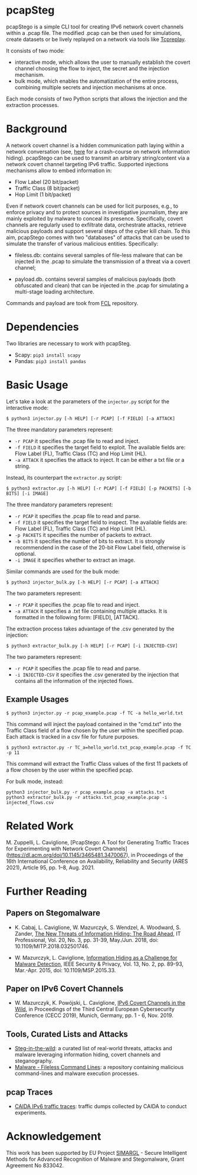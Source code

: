 # pcapSteg

pcapStego is a simple CLI tool for creating IPv6 network covert channels within a .pcap file. The modified .pcap can be then used for simulations, create datasets or be lively replayed on a network via tools like [Tcpreplay](https://tcpreplay.appneta.com). 

It consists of two mode:
- interactive mode, which allows the user to manually establish the covert channel choosing the flow to inject, the secret and the injection mechanism.
- bulk mode, which enables the automatization of the entire process, combining multiple secrets and injection mechanisms at once.

Each mode consists of two Python scripts that allows the injection and the extraction processes.

<!--the ```injector.py```, which allows the injection of a payload in a given field of a flow, and the ```extractor.py```, which is able to extract the payload from a given field of a flow.-->

# Background

A network covert channel is a hidden communication path laying within a network conversation (see, [here](https://github.com/cdpxe/Network-Covert-Channels-A-University-level-Course/blob/master/README.md) for a crash-course on network information hiding). pcapStego can be used to transmit an arbitrary string/content via a network covert channel targeting IPv6 traffic. Supported injections mechanisms allow to embed information in: 

- Flow Label (20 bit/packet)
- Traffic Class (8 bit/packet)
- Hop Limit (1 bit/packet)

Even if network covert channels can be used for licit purposes, e.g., to enforce privacy and to protect sources in investigative journalism, they are mainly exploited by malware to conceal its presence. Specifically, covert channels are regularly used to exfiltrate data, orchestrate attacks, retrieve malicious payloads and support several steps of the cyber kill chain. To this aim, pcapStego comes with two "databases" of attacks that can be used to simulate the transfer of various malicious entities. Specifically:

- fileless.db: contains several samples of file-less malware that can be injected in the .pcap to simulate the transmission of a threat via a covert channel;

- payload.db. contains several samples of malicious payloads (both obfuscated and clean) that can be injected in the .pcap for simulating a multi-stage loading architecture.  

Commands and payload are took from [FCL](https://github.com/chenerlich/FCL) repository.

# Dependencies
Two libraries are necessary to work with pcapSteg.
- Scapy:
```pip3 install scapy```
- Pandas:
```pip3 install pandas```


# Basic Usage
Let's take a look at the parameters of the ```injector.py``` script for the interactive mode: 
```
$ python3 injector.py [-h HELP] [-r PCAP] [-f FIELD] [-a ATTACK] 
```
The three mandatory parameters represent: 
- ```-r PCAP``` it specifies the .pcap file to read and inject.
- ```-f FIELD``` it specifies the target field to exploit. The available fields are: Flow Label (FL), Traffic Class (TC) and Hop Limit (HL).
- ```-a ATTACK``` it specifies the attack to inject. It can be either a txt file or a string.

Instead, its counterpart the ```extractor.py``` script: 
```
$ python3 extractor.py [-h HELP] [-r PCAP] [-f FIELD] [-p PACKETS] [-b BITS] [-i IMAGE]
```
The three mandatory parameters represent: 
- ```-r PCAP``` it specifies the .pcap file to read and parse.
- ```-f FIELD``` it specifies the target field to inspect. The available fields are: Flow Label (FL), Traffic Class (TC) and Hop Limit (HL).
- ```-p PACKETS``` it specifies the number of packets to extract.
- ```-b BITS``` it specifies the number of bits to extract. It is strongly recommendend in the case of the 20-bit Flow Label field, otherwise is optional.
- ```-i IMAGE``` it specifies whether to extract an image.

Similar commands are used for the bulk mode:  
```
$ python3 injector_bulk.py [-h HELP] [-r PCAP] [-a ATTACK] 
```
The two parameters represent: 
- ```-r PCAP``` it specifies the .pcap file to read and inject.
- ```-a ATTACK``` it specifies a .txt file containing multiple attacks. It is formatted in the following form: [FIELD], [ATTACK].

The extraction process takes advantage of the .csv generated by the injection:
```
$ python3 extractor_bulk.py [-h HELP] [-r PCAP] [-i INJECTED-CSV]
```
The two parameters represent: 
- ```-r PCAP``` it specifies the .pcap file to read and parse.
- ```-i INJECTED-CSV``` it specifies the .csv generated by the injection that contains all the information of the injected flows.

## Example Usages
```
$ python3 injector.py -r pcap_example.pcap -f TC -a hello_world.txt
```
This command will inject the payload contained in the "cmd.txt" into the Traffic Class field of a flow chosen by the user within the specified pcap.
Each attack is tracked in a csv file for future purposes.

```
$ python3 extractor.py -r TC_a=hello_world.txt_pcap_example.pcap -f TC -p 11
```
This command will extract the Traffic Class values of the first 11 packets of a flow chosen by the user within the specified pcap.

For bulk mode, instead: 
```
python3 injector_bulk.py -r pcap_example.pcap -a attacks.txt
python3 extractor_bulk.py -r attacks.txt_pcap_example.pcap -i injected_flows.csv
```

# Related Work

M. Zuppelli, L. Caviglione, [PcapStego: A Tool for Generating Traffic Traces for Experimenting with Network Covert Channels] (https://dl.acm.org/doi/10.1145/3465481.3470067), in Proceedings of the 16th International Conference on Availability, Reliability and Security (ARES 2021), Article 95, pp. 1–8, Aug. 2021.

# Further Reading

## Papers on Stegomalware

* K. Cabaj, L. Caviglione, W. Mazurczyk, S. Wendzel, A. Woodward, S. Zander, [The New Threats of Information Hiding: The Road Ahead](https://ieeexplore.ieee.org/abstract/document/8378979), IT Professional, Vol. 20, No. 3, pp. 31-39, May./Jun. 2018, doi: 10.1109/MITP.2018.032501746.

* W. Mazurczyk, L. Caviglione, [Information Hiding as a Challenge for Malware Detection](https://ieeexplore.ieee.org/document/7085644), IEEE Security & Privacy, Vol. 13, No. 2, pp. 89-93, Mar.-Apr. 2015, doi: 10.1109/MSP.2015.33.

## Paper on IPv6 Covert Channels

* W. Mazurczyk, K. Powójski, L. Caviglione, [IPv6 Covert Channels in the Wild](https://dl.acm.org/doi/10.1145/3360664.3360674), in Proceedings of the Third Central European Cybersecurity Conference (CECC 2019), Munich, Germany, pp. 1 - 6, Nov. 2019. 

## Tools, Curated Lists and Attacks

* [Steg-in-the-wild](https://github.com/lucacav/steg-in-the-wild): a curated list of real-world threats, attacks and malware leveraging information hiding, covert channels and steganography.
* [Malware - Fileless Command Lines](https://github.com/chenerlich/FCL): a repository containing malicious command-lines and malware execution processes.

## pcap Traces
* [CAIDA IPv6 traffic traces](https://www.caida.org/data/passive/passive_dataset.xml): traffic dumps collected by CAIDA to conduct experiments.

# Acknowledgement 

This work has been supported by EU Project [SIMARGL](https://simargl.eu) - Secure Intelligent Methods for Advanced Recognition of Malware and Stegomalware, Grant Agreement No 833042.
